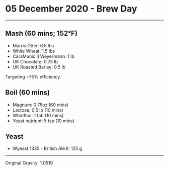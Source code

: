 # 05 December 2020 - Brew Day

---

## Mash (60 mins; 152°F)
- Marris Otter: 6.5 lbs
- White Wheat: 1.5 lbs
- CaraMunic II Weyermann: 1 lb
- UK Chocolate: 0.75 lb
- UK Roasted Barley: 0.5 lb

Targeting ~75% efficiency.

## Boil (60 mins)
- Magnum: 0.75oz (60 mins)
- Lactose: 0.5 lb (10 mins)
- Whirlfloc: 1 tab (10 mins)
- Yeast nutrient: 5 tsp (10 mins)

## Yeast
- Wyeast 1335 - British Ale II: 125 g

---

Original Gravity: 1.0519